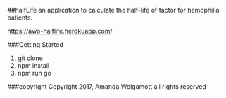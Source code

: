 ##halfLife
an application to calculate the half-life of factor for hemophilia patients.

https://awo-halflife.herokuapp.com/ 

###Getting Started

1. git clone
2. npm install
3. npm run go

###copyright
Copyright 2017, Amanda Wolgamott all rights reserved